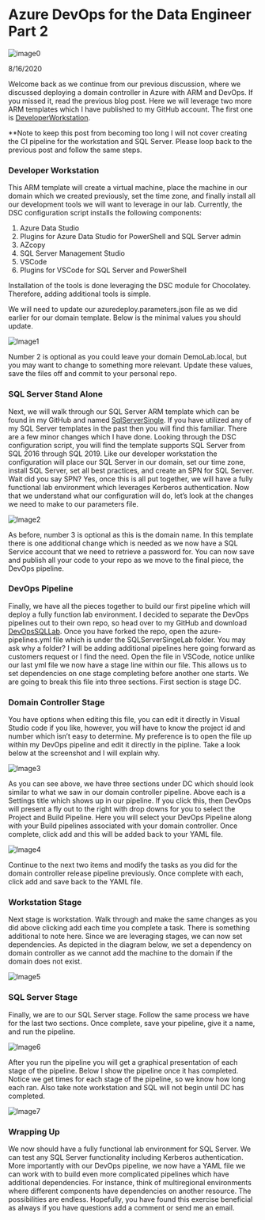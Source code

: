 # Azure DevOps for the Data Engineer Part 2
![image0](assets/images/DevOpsPart2Image0.png)

8/16/2020

Welcome back as we continue from our previous discussion, where we discussed deploying a domain controller in Azure with ARM and DevOps. If you missed it, read the previous blog post. Here we will leverage two more ARM templates which I have published to my GitHub account. The first one is [DeveloperWorkstation](https://github.com/aultt/DeveloperWorkstation).

**Note to keep this post from becoming too long I will not cover creating the CI pipeline for the workstation and SQL Server. Please loop back to the previous post and follow the same steps.

### Developer Workstation
This ARM template will create a virtual machine, place the machine in our domain which we created previously, set the time zone, and finally install all our development tools we will want to leverage in our lab. Currently, the DSC configuration script installs the following components:

1. Azure Data Studio
2. Plugins for Azure Data Studio for PowerShell and SQL Server admin
3. AZcopy
4. SQL Server Management Studio
5. VSCode
6. Plugins for VSCode for SQL Server and PowerShell

Installation of the tools is done leveraging the DSC module for Chocolatey. Therefore, adding additional tools is simple.

We will need to update our azuredeploy.parameters.json file as we did earlier for our domain template. Below is the minimal values you should update.

![Image1](assets/images/devopspart2image1.png)

Number 2 is optional as you could leave your domain DemoLab.local, but you may want to change to something more relevant. Update these values, save the files off and commit to your personal repo.

### SQL Server Stand Alone
Next, we will walk through our SQL Server ARM template which can be found in my GitHub and named [SqlServerSingle](https://github.com/aultt/SQLServerSingle). If you have utilized any of my SQL Server templates in the past then you will find this familiar. There are a few minor changes which I have done. Looking through the DSC configuration script, you will find the template supports SQL Server from SQL 2016 through SQL 2019. Like our developer workstation the configuration will place our SQL Server in our domain, set our time zone, install SQL Server, set all best practices, and create an SPN for SQL Server. Wait did you say SPN? Yes, once this is all put together, we will have a fully functional lab environment which leverages Kerberos authentication. Now that we understand what our configuration will do, let’s look at the changes we need to make to our parameters file.

![Image2](assets/images/DevOpsPart2Image2.png)

As before, number 3 is optional as this is the domain name. In this template there is one additional change which is needed as we now have a SQL Service account that we need to retrieve a password for. You can now save and publish all your code to your repo as we move to the final piece, the DevOps pipeline.

### DevOps Pipeline
Finally, we have all the pieces together to build our first pipeline which will deploy a fully function lab environment. I decided to separate the DevOps pipelines out to their own repo, so head over to my GitHub and download [DevOpsSQLLab](https://github.com/aultt/DevOpsSQLLab). Once you have forked the repo, open the azure-pipelines.yml file which is under the SQLServerSingeLab folder. You may ask why a folder? I will be adding additional pipelines here going forward as customers request or I find the need. Open the file in VSCode, notice unlike our last yml file we now have a stage line within our file. This allows us to set dependencies on one stage completing before another one starts. We are going to break this file into three sections. First section is stage DC.

### Domain Controller Stage
You have options when editing this file, you can edit it directly in Visual Studio code if you like, however, you will have to know the project id and number which isn’t easy to determine. My preference is to open the file up within my DevOps pipeline and edit it directly in the pipline. Take a look below at the screenshot and I will explain why.


![Image3](assets/images/devopspart2image3.png)

As you can see above, we have three sections under DC which should look similar to what we saw in our domain controller pipeline. Above each is a Settings title which shows up in our pipeline. If you click this, then DevOps will present a fly out to the right with drop downs for you to select the Project and Build Pipeline. Here you will select your DevOps Pipeline along with your Build pipelines associated with your domain controller. Once complete, click add and this will be added back to your YAML file.

![Image4](assets/images/devopspart2image4.png)

Continue to the next two items and modify the tasks as you did for the domain controller release pipeline previously. Once complete with each, click add and save back to the YAML file.

### Workstation Stage
Next stage is workstation. Walk through and make the same changes as you did above clicking add each time you complete a task. There is something additional to note here. Since we are leveraging stages, we can now set dependencies. As depicted in the diagram below, we set a dependency on domain controller as we cannot add the machine to the domain if the domain does not exist.

![Image5](assets/images/devopspart2image5.png)

### SQL Server Stage
Finally, we are to our SQL Server stage. Follow the same process we have for the last two sections. Once complete, save your pipeline, give it a name, and run the pipeline.

![Image6](assets/images/devopspart2image6.png)

After you run the pipeline you will get a graphical presentation of each stage of the pipeline. Below I show the pipeline once it has completed. Notice we get times for each stage of the pipeline, so we know how long each ran. Also take note workstation and SQL will not begin until DC has completed.

![Image7](assets/images/devopspart2image7.png)

### Wrapping Up
We now should have a fully functional lab environment for SQL Server. We can test any SQL Server functionality including Kerberos authentication. More importantly with our DevOps pipeline, we now have a YAML file we can work with to build even more complicated pipelines which have additional dependencies. For instance, think of multiregional environments where different components have dependencies on another resource. The possibilities are endless. Hopefully, you have found this exercise beneficial as always if you have questions add a comment or send me an email.